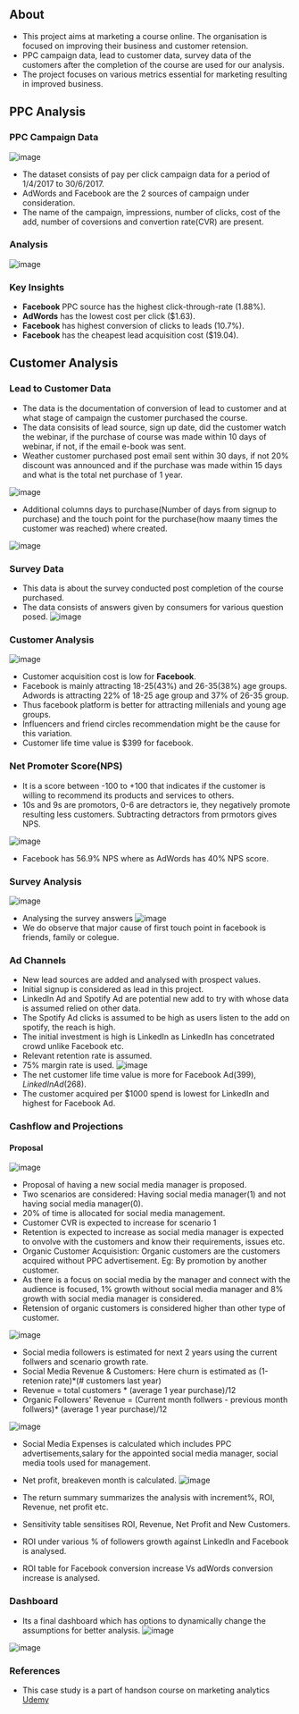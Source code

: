 
## About 
- This project aims at marketing a course online. The organisation is focused on improving their business and customer retension.  
- PPC campaign data, lead to customer data, survey data of the customers after the completion of the course are used for our analysis.
- The project focuses on various metrics essential for marketing resulting in improved business. 
## PPC Analysis 

### PPC Campaign Data 
![image](https://github.com/pooja614/Data-Analytics/assets/69869583/e67565c3-f2cb-42a7-85eb-2146f01be5bb)
- The dataset consists of pay per click campaign data for a period of 1/4/2017 to 30/6/2017.
- AdWords and Facebook are the 2 sources of campaign under consideration.  
- The name of the campaign, impressions, number of clicks, cost of the add, number of coversions and convertion rate(CVR) are present.


### Analysis
![image](https://github.com/pooja614/Data-Analytics/assets/69869583/f4aaae6d-5527-47d3-b019-b288f2a4f36a)

### Key Insights 
- <b>Facebook</b> PPC source has the highest click-through-rate (1.88%). 
- <b>AdWords</b> has the lowest cost per click ($1.63). 
- <b>Facebook</b> has highest conversion of clicks to leads (10.7%). 
- <b>Facebook</b> has the cheapest lead acquisition cost ($19.04). 

## Customer Analysis 

### Lead to Customer Data 
- The data is the documentation of conversion of lead to customer and at what stage of campaign the customer purchased the course. 
- The data consisits of lead source, sign up date, did the customer watch the webinar, if the purchase of course was made within 10 days of webinar, if not, if the email e-book was sent.
- Weather customer purchased post email sent within 30 days, if not 20% discount was announced and if the purchase was made within 15 days and what is the total net purchase of 1 year. 

![image](https://github.com/pooja614/Data-Analytics/assets/69869583/54ddd614-69b8-4eb7-90d7-9446e7b2a60f) 

- Additional columns days to purchase(Number of days from signup to purchase) and the touch point for the purchase(how maany times the customer was reached)  where created.

![image](https://github.com/pooja614/Data-Analytics/assets/69869583/9fa701bb-896b-4b3a-8203-313841b12940)

### Survey Data 
- This data is about the survey conducted post completion of the course purchased. 
- The data consists of answers given by consumers for various question posed.
![image](https://github.com/pooja614/Data-Analytics/assets/69869583/dbf6947e-a96b-4643-b7b1-3913273fb977)


### Customer Analysis 
![image](https://github.com/pooja614/Data-Analytics/assets/69869583/1e53b196-b256-4afe-883e-9b54318d697b)

- Customer acquisition cost is low for <b>Facebook</b>.
- Facebook is mainly attracting 18-25(43%) and 26-35(38%) age groups. Adwords is attracting 22% of 18-25 age group and 37% of 26-35 group.
- Thus facebook platform is better for attracting millenials and young age groups.
- Influencers and friend circles recommendation might be the cause for this variation.
- Customer life time value is $399 for facebook.

### Net Promoter Score(NPS)
- It is a score between -100 to +100 that indicates if the customer is willing to recommend its products and services to others. 
- 10s and 9s are promotors, 0-6 are detractors ie, they negatively promote resulting less customers.
Subtracting detractors from prmotors gives NPS. 

![image](https://github.com/pooja614/Data-Analytics/assets/69869583/9afabf6f-1b6e-4191-958d-2cb7f4d27c8c)
- Facebook has 56.9% NPS where as AdWords has 40% NPS score.

### Survey Analysis 
![image](https://github.com/pooja614/Data-Analytics/assets/69869583/4798100e-7d0c-4023-9d82-bf8616443cf0)

- Analysing the survey answers
![image](https://github.com/pooja614/Data-Analytics/assets/69869583/4c1a4ae9-559d-4fda-b4d6-d879f6cb2b3a)
- We do observe that major cause of first touch point in facebook is friends, family or colegue. 

### Ad Channels 
- New lead sources are added and analysed with prospect values.
- Initial signup is considered as lead in this project. 
- LinkedIn Ad and Spotify Ad are potential new add to try with whose data is assumed relied on other data.
- The Spotify Ad clicks is assumed to be high as users listen to the add on spotify, the reach is high.
- The initial investment is high is LinkedIn as LinkedIn has concetrated crowd unlike Facebook etc.
- Relevant retention rate is assumed.
- 75% margin rate is used. 
![image](https://github.com/pooja614/Data-Analytics/assets/69869583/116338e9-6dba-40df-8402-f826ffadddc1)
- The net customer life time value is more for Facebook Ad($399), LinkedIn Ad($268). 
- The customer acquired per $1000 spend is lowest for LinkedIn and highest for Facebook Ad.

### Cashflow and Projections  
#### Proposal 
![image](https://github.com/pooja614/Data-Analytics/assets/69869583/28dc649e-7ba8-475c-b536-a681eae10b4d)

- Proposal of having a new social media manager is proposed.
- Two scenarios are considered: Having social media manager(1) and not having social media manager(0).
- 20% of time is allocated for social media management.
- Customer CVR is expected to increase for scenario 1
- Retention is expected to increase as social media manager is expected to onvolve with the customers and know their requirements, issues etc.
- Organic Customer Acquisistion: Organic customers are the customers acquired without PPC advertisement. Eg: By promotion by another customer.
- As there is a focus on social media by the manager and connect with the audience is focused, 1% growth without social media manager and 8% growth with social media manager is considered.
- Retension of organic customers is considered higher than other type of customer. 

![image](https://github.com/pooja614/Data-Analytics/assets/69869583/700d46c0-f319-4f4b-98ab-d7b5e668b3db)

- Social media followers is estimated for next 2 years using the current follwers and scenario growth rate.
- Social Media Revenue & Customers: Here churn is estimated as (1-retenion rate)*(# customers last year)
- Revenue  = total customers * (average 1 year purchase)/12
- Organic Followers' Revenue = (Current month follwers - previous month follwers)* (average 1 year purchase)/12


![image](https://github.com/pooja614/Data-Analytics/assets/69869583/d2bf3b22-a1dd-41b7-a69a-cb4bb5b92b01)

- Social Media Expenses is calculated which includes PPC advertisements,salary for the appointed social media manager, social media tools used for management.
- Net profit, breakeven month is calculated.
![image](https://github.com/pooja614/Data-Analytics/assets/69869583/c32d02cb-5b57-49bb-8068-8afee3133019)

- The return summary summarizes the analysis with increment%, ROI, Revenue, net profit etc.
- Sensitivity table sensitises ROI, Revenue, Net Profit and New Customers.
- ROI under various % of followers growth against LinkedIn and Facebook is analysed.
- ROI table for Facebook conversion increase Vs adWords conversion increase is analysed. 
### Dashboard 
- Its a final dashboard which has options to dynamically change the assumptions for better analysis. 
![image](https://github.com/pooja614/Data-Analytics/assets/69869583/299af6d4-5338-40db-bc25-38c1e6cfc09f)

![image](https://github.com/pooja614/Data-Analytics/assets/69869583/9ec1bee4-94e1-478a-8071-b27c51cfac32)

### References 
- This case study is a part of handson course on marketing analytics <a href = "https://www.udemy.com/share/101Xt03@pwnxgQvocX54z7x6WdrspM9FFvfjLYZ3PrMl2r4aaTylvAQrKr9TSriVy4iek40f/">Udemy</a> 

